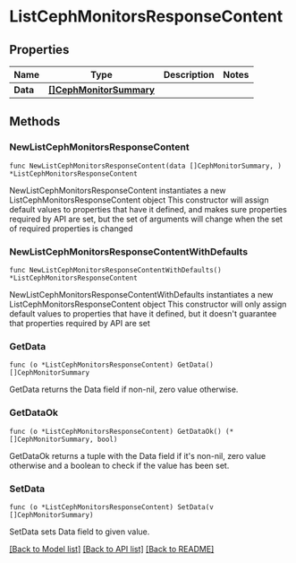 # ListCephMonitorsResponseContent

## Properties

Name | Type | Description | Notes
------------ | ------------- | ------------- | -------------
**Data** | [**[]CephMonitorSummary**](CephMonitorSummary.md) |  | 

## Methods

### NewListCephMonitorsResponseContent

`func NewListCephMonitorsResponseContent(data []CephMonitorSummary, ) *ListCephMonitorsResponseContent`

NewListCephMonitorsResponseContent instantiates a new ListCephMonitorsResponseContent object
This constructor will assign default values to properties that have it defined,
and makes sure properties required by API are set, but the set of arguments
will change when the set of required properties is changed

### NewListCephMonitorsResponseContentWithDefaults

`func NewListCephMonitorsResponseContentWithDefaults() *ListCephMonitorsResponseContent`

NewListCephMonitorsResponseContentWithDefaults instantiates a new ListCephMonitorsResponseContent object
This constructor will only assign default values to properties that have it defined,
but it doesn't guarantee that properties required by API are set

### GetData

`func (o *ListCephMonitorsResponseContent) GetData() []CephMonitorSummary`

GetData returns the Data field if non-nil, zero value otherwise.

### GetDataOk

`func (o *ListCephMonitorsResponseContent) GetDataOk() (*[]CephMonitorSummary, bool)`

GetDataOk returns a tuple with the Data field if it's non-nil, zero value otherwise
and a boolean to check if the value has been set.

### SetData

`func (o *ListCephMonitorsResponseContent) SetData(v []CephMonitorSummary)`

SetData sets Data field to given value.



[[Back to Model list]](../README.md#documentation-for-models) [[Back to API list]](../README.md#documentation-for-api-endpoints) [[Back to README]](../README.md)


